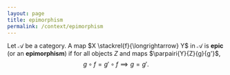```yaml
---
layout: page
title: epimorphism
permalink: /context/epimorphism
---
```

Let $\mathscr{A}$ be a category.  A map $X \stackrel{f}{\longrightarrow} Y$ in $\mathscr{A}$ is **epic**    (or an **epimorphism**)    if for all objects $Z$ and maps $\parpairi{Y}{Z}{g}{g'}$, $$ g \circ f = g' \circ f \implies  g = g'. $$
